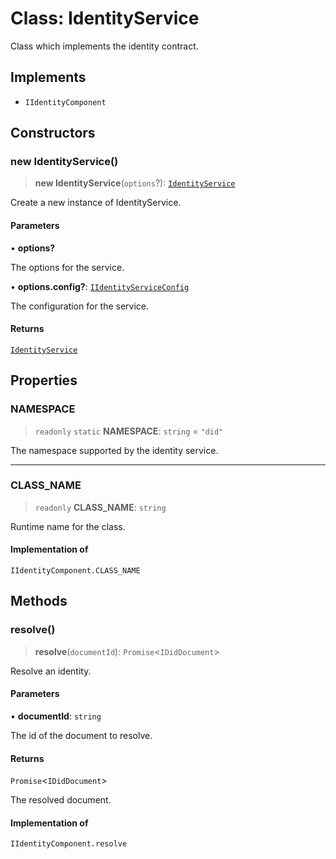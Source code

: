 # Class: IdentityService

Class which implements the identity contract.

## Implements

- `IIdentityComponent`

## Constructors

### new IdentityService()

> **new IdentityService**(`options`?): [`IdentityService`](IdentityService.md)

Create a new instance of IdentityService.

#### Parameters

• **options?**

The options for the service.

• **options.config?**: [`IIdentityServiceConfig`](../interfaces/IIdentityServiceConfig.md)

The configuration for the service.

#### Returns

[`IdentityService`](IdentityService.md)

## Properties

### NAMESPACE

> `readonly` `static` **NAMESPACE**: `string` = `"did"`

The namespace supported by the identity service.

***

### CLASS\_NAME

> `readonly` **CLASS\_NAME**: `string`

Runtime name for the class.

#### Implementation of

`IIdentityComponent.CLASS_NAME`

## Methods

### resolve()

> **resolve**(`documentId`): `Promise`\<`IDidDocument`\>

Resolve an identity.

#### Parameters

• **documentId**: `string`

The id of the document to resolve.

#### Returns

`Promise`\<`IDidDocument`\>

The resolved document.

#### Implementation of

`IIdentityComponent.resolve`
